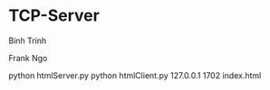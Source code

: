 # TCP-Server

Binh Trinh

Frank Ngo


python htmlServer.py
python htmlClient.py 127.0.0.1 1702 index.html
